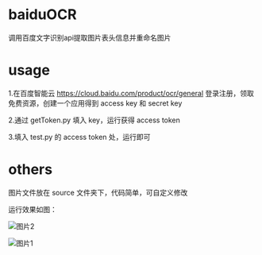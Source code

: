 # baiduOCR
调用百度文字识别api提取图片表头信息并重命名图片

# usage
1.在百度智能云 https://cloud.baidu.com/product/ocr/general 登录注册，领取免费资源，创建一个应用得到 access key 和 secret key

2.通过 getToken.py 填入 key，运行获得 access token

3.填入 test.py 的 access token 处，运行即可

# others
图片文件放在 source 文件夹下，代码简单，可自定义修改

运行效果如图：
   <!-- 空一行 -->
![图片2](https://github.com/9p6p/baiduOCR/assets/85789412/fd8397c3-ab4d-40c8-be78-bb8197e0d1cc)

   <!-- 空一行 -->
![图片1](https://github.com/9p6p/baiduOCR/assets/85789412/ee33041f-f262-450d-bbb1-9890eaa6afcc)
